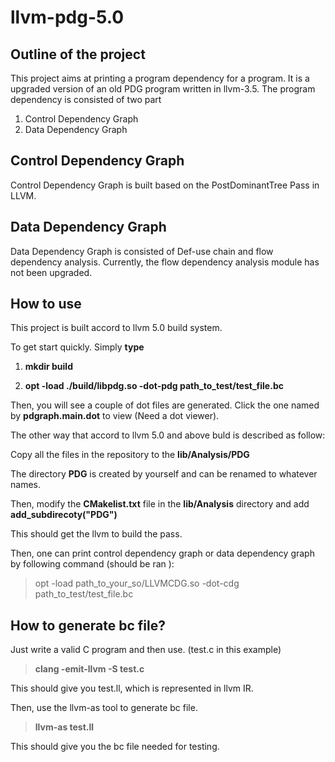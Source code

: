 # llvm-pdg-5.0

## Outline of the project

This project aims at printing a program dependency for a program. It is a upgraded version of an old PDG program written in llvm-3.5.
The program dependency is consisted of two part 
  1. Control Dependency Graph
  2. Data Dependency Graph

## Control Dependency Graph
Control Dependency Graph is built based on the PostDominantTree Pass in LLVM. 

## Data Dependency Graph
Data Dependency Graph is consisted of Def-use chain and flow dependency analysis. 
Currently, the flow dependency analysis module has not been upgraded.  

## How to use
This project is built accord to llvm 5.0 build system. 

To get start quickly. Simply **type** 

1. **mkdir build**

2. **opt -load ./build/libpdg.so -dot-pdg path_to_test/test_file.bc**

Then, you will see a couple of dot files are generated. Click the one named by **pdgraph.main.dot** to view (Need a dot viewer).

The other way that accord to llvm 5.0 and above buld is described as follow:

Copy all the files in the repository to the **lib/Analysis/PDG** 

The directory **PDG** is created by yourself and can be renamed to whatever names.

Then, modify the **CMakelist.txt** file in the **lib/Analysis** directory and add **add_subdirecoty("PDG")**

This should get the llvm to build the pass.

Then, one can print control dependency graph or data dependency graph by following command (should be ran ):

> opt -load path_to_your_so/LLVMCDG.so -dot-cdg path_to_test/test_file.bc 

## How to generate bc file?
Just write a valid C program and then use. (test.c in this example)

> **clang -emit-llvm -S test.c**

This should give you test.ll, which is represented in llvm IR. 

Then, use the llvm-as tool to generate bc file.

> **llvm-as test.ll** 

This should give you the bc file needed for testing.
